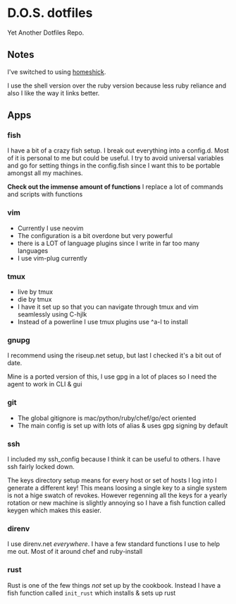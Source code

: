 # D.O.S. dotfiles #

Yet Another Dotfiles Repo.

## Notes ##

I've switched to using [homeshick](https://github.com/andsens/homeshick).

I use the shell version over the ruby version because less ruby reliance and also I like the way it links better.

## Apps ##

### fish ###

I have a bit of a crazy fish setup.
I break out everything into a config.d.
Most of it is personal to me but could be useful.
I try to avoid universal variables and go for setting things in the config.fish since I want this to be portable amongst all my machines.

**Check out the immense amount of functions**
I replace a lot of commands and scripts with functions

### vim ###

* Currently I use neovim
* The configuration is a bit overdone but very powerful
* there is a LOT of language plugins since I write in far too many languages
* I use vim-plug currently

### tmux ###

* live by tmux
* die by tmux
* I have it set up so that you can navigate through tmux and vim seamlessly using C-hjlk
* Instead of a powerline I use tmux plugins use ^a-I to install

### gnupg ###

I recommend using the riseup.net setup, but last I checked it's a bit out of date.

Mine is a ported version of this, I use gpg in a lot of places so I need the agent to work in CLI & gui

### git ###

* The global gitignore is mac/python/ruby/chef/go/ect oriented
* The main config is set up with lots of alias & uses gpg signing by default

### ssh ###

I included my ssh_config because I think it can be useful to others. I have ssh fairly locked down.

The keys directory setup means for every host or set of hosts I log into I generate a different key!
This means loosing a single key to a single system is not a hige swatch of revokes.
However regenning all the keys for a yearly rotation or new machine is slightly annoying so I have a fish function called keygen which makes this easier.

### direnv ###

I use direnv.net *everywhere*.
I have a few standard functions I use to help me out.
Most of it around chef and ruby-install

### rust ###

Rust is one of the few things *not* set up by the cookbook.
Instead I have a fish function called `init_rust` which installs & sets up rust
